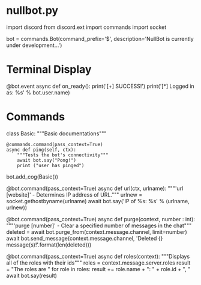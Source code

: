 # nullbot.py
import discord
from discord.ext import commands
import socket

bot = commands.Bot(command_prefix='$', description='NullBot is currently under development...')

# Terminal Display
@bot.event
async def on_ready():
    print('[+] SUCCESS!')
    print('[*] Logged in as: %s' % bot.user.name)

# Commands

class Basic:
    """Basic documentations"""

    @commands.command(pass_context=True)
    async def ping(self, ctx):
        """Tests the bot's connectivity"""
        await bot.say("Pong!")
        print ("user has pinged")

bot.add_cog(Basic())


@bot.command(pass_context=True)
async def url(ctx, urlname):
    """'url [website]' - Determines IP address of URL."""
    urlnew = socket.gethostbyname(urlname)
    await bot.say('IP of %s: %s' % (urlname, urlnew))

@bot.command(pass_context=True)
async def purge(context, number : int):
    """'purge [number]' - Clear a specified number of messages in the chat"""
    deleted = await bot.purge_from(context.message.channel, limit=number)
    await bot.send_message(context.message.channel, 'Deleted {} message(s)!'.format(len(deleted)))

@bot.command(pass_context=True)
async def roles(context):
    """Displays all of the roles with their ids"""
    roles = context.message.server.roles
    result = "The roles are "
    for role in roles:
        result += role.name + ": " + role.id + ", "
    await bot.say(result)
    

